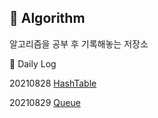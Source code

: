 
:pencil:  Algorithm
------------
알고리즘을 공부 후 기록해놓는 저장소


:pushpin: Daily Log

20210828
[HashTable](Algorithm/src/inflearn/Aug28th.java)

20210829
[Queue](Algorithm/src/inflearn/Aug28.java)
